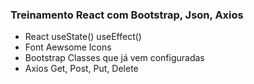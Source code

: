 ### Treinamento React com Bootstrap, Json, Axios

* React
    useState()
    useEffect()
* Font Aewsome
    Icons
* Bootstrap
    Classes que já vem configuradas
* Axios
    Get, Post, Put, Delete